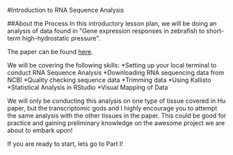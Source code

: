 #Introduction to RNA Sequence Analysis

##About the Process
In this introductory lesson plan, we will be doing an analysis of data found in "Gene expression responses in zebrafish to short-term high-hydrostatic pressure".

The paper can be found [here](https://pmc.ncbi.nlm.nih.gov/articles/PMC8920842/).

We will be covering the following skills:
*Setting up your local terminal to conduct RNA Sequence Analysis
*Downloading RNA sequencing data from NCBI
*Quality checking sequence data
*Trimming data
*Using Kallisto
*Statistical Analysis in RStudio
*Visual Mapping of Data

We will only be conducting this analysis on one type of tissue covered in Hu paper, but the transcriptomic gods and I highly encourage you to attempt the same analysis with the other tissues in the paper. This could be good for practice and gaining preliminary knowledge on the awesome project we are about to embark upon!

If you are ready to start, lets go to Part I!